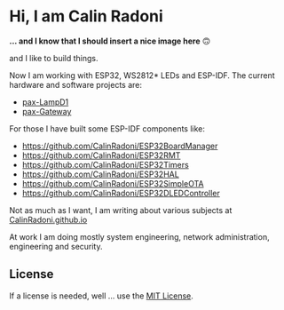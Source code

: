 # Hi, I am Calin Radoni

**... and I know that I should insert a nice image here** &#x1F643;

and I like to build things.

Now I am working with ESP32, WS2812* LEDs and ESP-IDF. The current hardware and software projects are:

- [pax-LampD1](https://github.com/CalinRadoni/pax-LampD1)
- [pax-Gateway](https://github.com/CalinRadoni/pax-Gateway)

For those I have built some ESP-IDF components like:

- https://github.com/CalinRadoni/ESP32BoardManager
- https://github.com/CalinRadoni/ESP32RMT
- https://github.com/CalinRadoni/ESP32Timers
- https://github.com/CalinRadoni/ESP32HAL
- https://github.com/CalinRadoni/ESP32SimpleOTA
- https://github.com/CalinRadoni/ESP32DLEDController

Not as much as I want, I am writing about various subjects at [CalinRadoni.github.io](https://github.com/CalinRadoni/CalinRadoni.github.io)

At work I am doing mostly system engineering, network administration, engineering and security.

## License

If a license is needed, well ... use the [MIT License](LICENSE).
